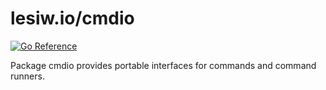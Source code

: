 # lesiw.io/cmdio

[![Go Reference](https://pkg.go.dev/badge/lesiw.io/cmdio.svg)](https://pkg.go.dev/lesiw.io/cmdio)

Package cmdio provides portable interfaces for commands and command runners.
